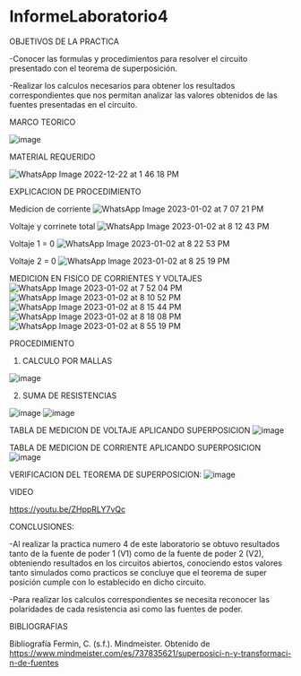 # InformeLaboratorio4

OBJETIVOS DE LA PRACTICA

-Conocer las formulas y procedimientos para resolver el circuito presentado con el teorema de superposición.

-Realizar los calculos necesarios para obtener los resultados correspondientes que nos permitan analizar las valores obtenidos de las fuentes presentadas en el circuito.

MARCO TEORICO

![image](https://user-images.githubusercontent.com/116833736/210408142-672f8d4d-8857-4a16-9292-44f62d734b23.png)

MATERIAL REQUERIDO

![WhatsApp Image 2022-12-22 at 1 46 18 PM](https://user-images.githubusercontent.com/116833736/210408249-049d473a-5595-42f5-a140-bdc02d7a1dda.jpeg)

EXPLICACION DE PROCEDIMIENTO

Medicion de corriente
![WhatsApp Image 2023-01-02 at 7 07 21 PM](https://user-images.githubusercontent.com/116833736/210408351-e0cb9593-9610-4161-8fd4-23fe432eda66.jpeg)

Voltaje y corrinete total
![WhatsApp Image 2023-01-02 at 8 12 43 PM](https://user-images.githubusercontent.com/116833736/210408506-62816309-b7d5-4a72-ae1c-395d62398495.jpeg)

Voltaje 1 = 0
![WhatsApp Image 2023-01-02 at 8 22 53 PM](https://user-images.githubusercontent.com/116833736/210408624-966ba255-5b25-4385-8fe1-55e12204c7d1.jpeg)

Voltaje 2 = 0
![WhatsApp Image 2023-01-02 at 8 25 19 PM](https://user-images.githubusercontent.com/116833736/210408728-c5bf49cb-3655-4660-873e-9fd34090f0f6.jpeg)

MEDICION EN FISICO DE CORRIENTES Y VOLTAJES
![WhatsApp Image 2023-01-02 at 7 52 04 PM](https://user-images.githubusercontent.com/116833736/210409237-dee748fd-9722-4f39-83a1-990b4676a1d5.jpeg)
![WhatsApp Image 2023-01-02 at 8 10 52 PM](https://user-images.githubusercontent.com/116833736/210409283-764dc807-04c2-4218-a0f6-e2a5d33d12e2.jpeg)
![WhatsApp Image 2023-01-02 at 8 15 44 PM](https://user-images.githubusercontent.com/116833736/210409297-7f336bc7-f330-44c0-946c-adda645bccaa.jpeg)
![WhatsApp Image 2023-01-02 at 8 18 08 PM](https://user-images.githubusercontent.com/116833736/210409315-80729212-55ec-4e93-8b34-b771f89d1961.jpeg)
![WhatsApp Image 2023-01-02 at 8 55 19 PM](https://user-images.githubusercontent.com/116833736/210409345-7a69605f-b4cd-44c2-8118-96555eda0465.jpeg)

PROCEDIMIENTO
1) CALCULO POR MALLAS

![image](https://user-images.githubusercontent.com/116833736/210409502-502c9603-8ac3-4224-9c14-ceaf642e6542.png)

2) SUMA DE RESISTENCIAS

![image](https://user-images.githubusercontent.com/116833736/210409592-e6657aeb-f5e7-4b5d-a1bb-e5cc2eff0e7c.png)
![image](https://user-images.githubusercontent.com/116833736/210409615-08d553ba-d07d-4283-a66c-463e302b8d65.png)

TABLA DE MEDICION DE VOLTAJE APLICANDO SUPERPOSICION
![image](https://user-images.githubusercontent.com/116833736/210409841-f67cab57-0761-4fdf-8173-46d76dda3434.png)

TABLA DE MEDICION DE CORRIENTE APLICANDO SUPERPOSICION
![image](https://user-images.githubusercontent.com/116833736/210409916-daf28851-7f37-4108-97cc-1b8bc5bb78d7.png)

VERIFICACION DEL TEOREMA DE SUPERPOSICION:
![image](https://user-images.githubusercontent.com/116833736/210409981-4400d76b-5d2c-4198-9b03-91a594db784d.png)

VIDEO

https://youtu.be/ZHppRLY7vQc

CONCLUSIONES:

-Al realizar la practica numero 4 de este laboratorio se obtuvo resultados tanto de la fuente de poder 1 (V1) como de la fuente de poder 2 (V2), obteniendo resultados en los circuitos abiertos, conociendo estos valores tanto simulados como practicos se concluye que el teorema de super posición cumple con lo establecido en dicho circuito.

-Para realizar los calculos correspondientes se necesita reconocer las polaridades de cada resistencia asi como las fuentes de poder.

BIBLIOGRAFIAS

Bibliografía Fermin, C. (s.f.). Mindmeister. Obtenido de https://www.mindmeister.com/es/737835621/superposici-n-y-transformaci-n-de-fuentes

